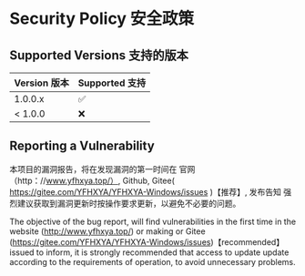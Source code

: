 # Security Policy 安全政策

## Supported Versions 支持的版本


| Version 版本 | Supported 支持|
| ------- | ------------------ |
| 1.0.0.x   | :white_check_mark: |
| < 1.0.0 | :x:           |

## Reporting a Vulnerability
本项目的漏洞报告，将在发现漏洞的第一时间在
官网（http：//www.yfhxya.top/）,
Github,
Gitee( https://gitee.com/YFHXYA/YFHXYA-Windows/issues )【推荐】,
发布告知
强烈建议获取到漏洞更新时按操作要求更新，以避免不必要的问题。

The objective of the bug report, will find vulnerabilities in the first time in the website (http://www.yfhxya.top/) or making or Gitee (https://gitee.com/YFHXYA/YFHXYA-Windows/issues)【recommended】 issued to inform, it is strongly recommended that access to update update according to the requirements of operation, to avoid unnecessary problems.
